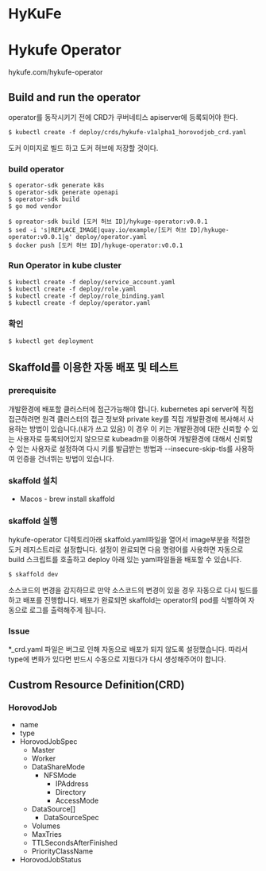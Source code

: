 # HyKuFe
# Hykufe Operator
hykufe.com/hykufe-operator

## Build and run the operator
operator를 동작시키기 전에 CRD가 쿠버네티스 apiserver에 등록되어야 한다.
```
$ kubectl create -f deploy/crds/hykufe-v1alpha1_horovodjob_crd.yaml
```

도커 이미지로 빌드 하고 도커 허브에 저장할 것이다.
### build operator
```shell script
$ operator-sdk generate k8s
$ operator-sdk generate openapi      
$ operator-sdk build
$ go mod vendor

$ opreator-sdk build [도커 허브 ID]/hykuge-operator:v0.0.1
$ sed -i 's|REPLACE_IMAGE|quay.io/example/[도커 허브 ID]/hykuge-operator:v0.0.1|g' deploy/operator.yaml
$ docker push [도커 허브 ID]/hykuge-operator:v0.0.1

```

### Run Operator in kube cluster
```shell script
$ kubectl create -f deploy/service_account.yaml
$ kubectl create -f deploy/role.yaml
$ kubectl create -f deploy/role_binding.yaml
$ kubectl create -f deploy/operator.yaml
```

### 확인
```shell script
$ kubectl get deployment
```


## Skaffold를 이용한 자동 배포 및 테스트
### prerequisite
개발환경에 배포할 클러스터에 접근가능해야 합니다.
kubernetes api server에 직접 접근하려면 원격 클러스터의 접근 정보와 private key를 직접 개발환경에 복사해서 사용하는 방법이 있습니다.(내가 쓰고 있음)
이 경우 이 키는 개발환경에 대한 신뢰할 수 있는 사용자로 등록되어있지 않으므로 kubeadm을 이용하여 개발환경에 대해서 신뢰할 수 있는 사용자로 설정하여 다시 키를 발급받는 방법과 --insecure-skip-tls를 사용하여 인증을 건너뛰는 방법이 있습니다.


### skaffold 설치
- Macos - brew install skaffold

### skaffold 실행
hykufe-operator 디렉토리아래 skaffold.yaml파일을 열어서 image부분을 적절한 도커 레지스트리로 설정합니다.
설정이 완료되면 다음 명령어를 사용하면 자동으로 build 스크립트를 호출하고 deploy 아래 있는 yaml파일들을 배포할 수 있습니다.

``` shell
$ skaffold dev
```

소스코드의 변경을 감지하므로 만약 소스코드의 변경이 있을 경우 자동으로 다시 빌드를 하고 배포를 진행합니다.
배포가 완료되면 skaffold는 operator의 pod를 식별하여 자동으로 로그를 출력해주게 됩니다. 

### Issue
*_crd.yaml 파일은 버그로 인해 자동으로 배포가 되지 않도록 설정했습니다. 따라서 type에 변화가 있다면 반드시 수동으로 지웠다가 다시 생성해주어야 합니다.

## Custrom Resource Definition(CRD)
### HorovodJob
- name
- type
- HorovodJobSpec
    - Master
    - Worker
    - DataShareMode
        - NFSMode
            - IPAddress
            - Directory
            - AccessMode
    - DataSource[]
        - DataSourceSpec
    - Volumes
    - MaxTries
    - TTLSecondsAfterFinished
    - PriorityClassName
- HorovodJobStatus